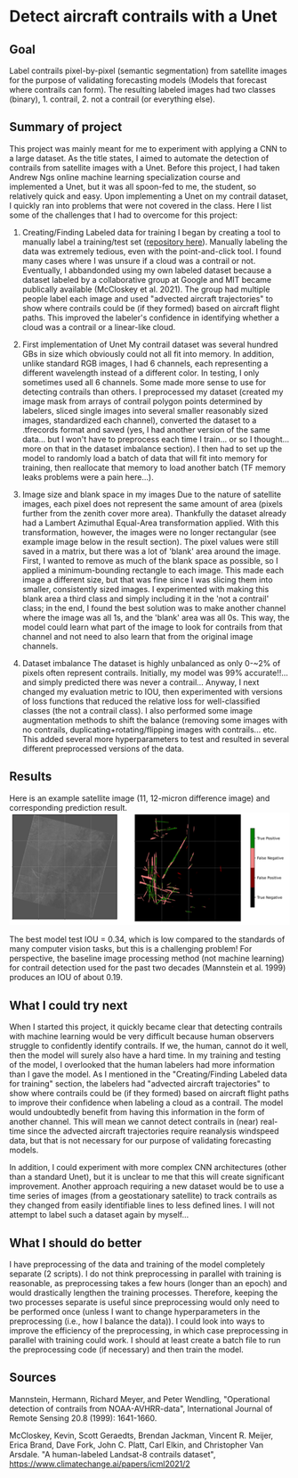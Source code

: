 # Detect aircraft contrails with a Unet
## Goal
Label contrails pixel-by-pixel (semantic segmentation) from satellite images for the purpose of validating forecasting models (Models that forecast where contrails can form). The resulting labeled images had two classes (binary), 1. contrail, 2. not a contrail (or everything else).

## Summary of project
This project was mainly meant for me to experiment with applying a CNN to a large dataset. As the title states, I aimed to automate the detection of contrails from satellite images with a Unet. Before this project, I had taken Andrew Ngs online machine learning specialization course and implemented a Unet, but it was all spoon-fed to me, the student, so relatively quick and easy. Upon implementing a Unet on my contrail dataset, I quickly ran into problems that were not covered in the class. Here I list some of the challenges that I had to overcome for this project:

1. Creating/Finding Labeled data for training
I began by creating a tool to manually label a training/test set ([repository here](https://github.com/kjs356/contrail_labeling_tool)). Manually labeling the data was extremely tedious, even with the point-and-click tool. I found many cases where I was unsure if a cloud was a contrail or not. Eventually, I abbandonded using my own labeled dataset because a dataset labeled by a collaborative group at Google and MIT became publically available (McCloskey et al. 2021). The group had multiple people label each image and used "advected aircraft trajectories" to show where contrails could be (if they formed) based on aircraft flight paths. This improved the labeler's confidence in identifying whether a cloud was a contrail or a linear-like cloud.

2. First implementation of Unet
My contrail dataset was several hundred GBs in size which obviously could not all fit into memory. In addition, unlike standard RGB images, I had 6 channels, each representing a different wavelength instead of a different color. In testing, I only sometimes used all 6 channels. Some made more sense to use for detecting contrails than others. I preprocessed my dataset (created my image mask from arrays of contrail polygon points determined by labelers, sliced single images into several smaller reasonably sized images, standardized each channel), converted the dataset to a .tfrecords format and saved (yes, I had another version of the same data... but I won't have to preprocess each time I train... or so I thought... more on that in the dataset imbalance section). I then had to set up the model to randomly load a batch of data that will fit into memory for training, then reallocate that memory to load another batch (TF memory leaks problems were a pain here...). 

3. Image size and blank space in my images
Due to the nature of satellite images, each pixel does not represent the same amount of area (pixels further from the zenith cover more area). Thankfully the dataset already had a Lambert Azimuthal Equal-Area transformation applied. With this transformation, however, the images were no longer rectangular (see example image below in the result section). The pixel values were still saved in a matrix, but there was a lot of 'blank' area around the image. First, I wanted to remove as much of the blank space as possible, so I applied a minimum-bounding rectangle to each image. This made each image a different size, but that was fine since I was slicing them into smaller, consistently sized images. I experimented with making this blank area a third class and simply including it in the 'not a contrail' class; in the end, I found the best solution was to make another channel where the image was all 1s, and the 'blank' area was all 0s. This way, the model could learn what part of the image to look for contrails from that channel and not need to also learn that from the original image channels.

4. Dataset imbalance
The dataset is highly unbalanced as only 0-~2% of pixels often represent contrails. Initially, my model was 99% accurate!!... and simply predicted there was never a contrail... Anyway, I next changed my evaluation metric to IOU, then experimented with versions of loss functions that reduced the relative loss for well-classified classes (the not a contrail class). I also performed some image augmentation methods to shift the balance (removing some images with no contrails, duplicating+rotating/flipping images with contrails... etc. This added several more hyperparameters to test and resulted in several different preprocessed versions of the data.

## Results
Here is an example satellite image (11, 12-micron difference image) and corresponding prediction result.
![result](result.PNG)

The best model test IOU = 0.34, which is low compared to the standards of many computer vision tasks, but this is a challenging problem! For perspective, the baseline image processing method (not machine learning) for contrail detection used for the past two decades (Mannstein et al. 1999) produces an IOU of about 0.19.

## What I could try next
When I started this project, it quickly became clear that detecting contrails with machine learning would be very difficult because human observers struggle to confidently identify contrails. If we, the human, cannot do it well, then the model will surely also have a hard time. In my training and testing of the model, I overlooked that the human labelers had more information than I gave the model. As I mentioned in the "Creating/Finding Labeled data for training" section, the labelers had "advected aircraft trajectories" to show where contrails could be (if they formed) based on aircraft flight paths to improve their confidence when labeling a cloud as a contrail. The model would undoubtedly benefit from having this information in the form of another channel. This will mean we cannot detect contrails in (near) real-time since the advected aircraft trajectories require reanalysis windspeed data, but that is not necessary for our purpose of validating forecasting models. 

In addition, I could experiment with more complex CNN architectures (other than a standard Unet), but it is unclear to me that this will create significant improvement. Another approach requiring a new dataset would be to use a time series of images (from a geostationary satellite) to track contrails as they changed from easily identifiable lines to less defined lines. I will not attempt to label such a dataset again by myself...

## What I should do better
I have preprocessing of the data and training of the model completely separate (2 scripts). I do not think preprocessing in parallel with training is reasonable, as preprocessing takes a few hours (longer than an epoch) and would drastically lengthen the training processes. Therefore, keeping the two processes separate is useful since preprocessing would only need to be performed once (unless I want to change hyperparameters in the preprocessing (i.e., how I balance the data)). I could look into ways to improve the efficiency of the preprocessing, in which case preprocessing in parallel with training could work. I should at least create a batch file to run the preprocessing code (if necessary) and then train the model.

## Sources
Mannstein, Hermann, Richard Meyer, and Peter Wendling, "Operational detection of contrails from NOAA-AVHRR-data", International Journal of Remote Sensing 20.8 (1999): 1641-1660.

McCloskey, Kevin, Scott Geraedts, Brendan Jackman, Vincent R. Meijer, Erica Brand, Dave Fork, John C. Platt, Carl Elkin, and Christopher Van Arsdale. "A human-labeled Landsat-8 contrails dataset", https://www.climatechange.ai/papers/icml2021/2



